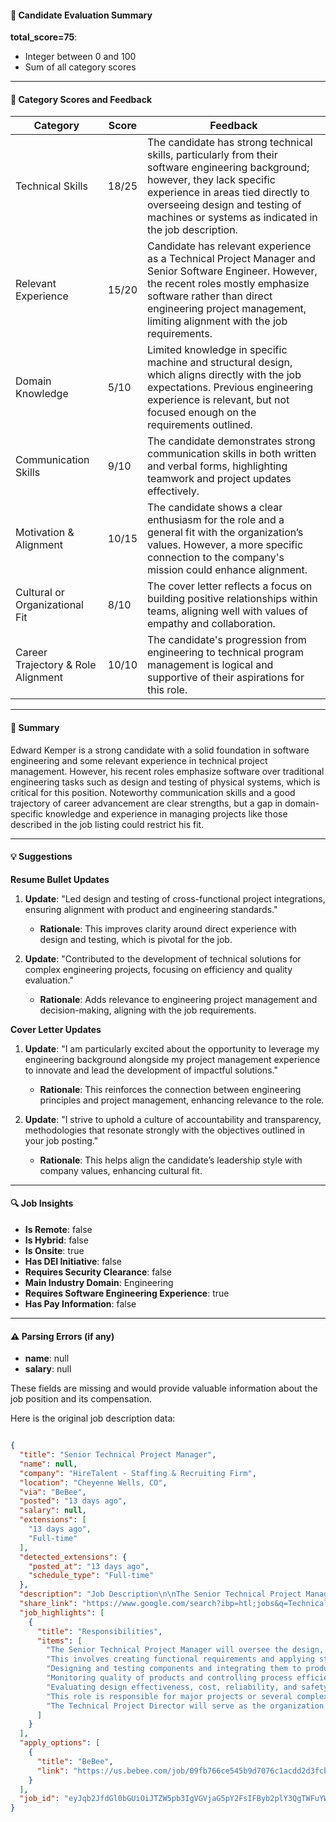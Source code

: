 #### 📄 Candidate Evaluation Summary
**total_score=75**:  
- Integer between 0 and 100  
- Sum of all category scores  

---

#### 🎯 Category Scores and Feedback

| Category                        | Score | Feedback |
|----------------------------------|-------|----------|
| Technical Skills                 | 18/25 | The candidate has strong technical skills, particularly from their software engineering background; however, they lack specific experience in areas tied directly to overseeing design and testing of machines or systems as indicated in the job description. |
| Relevant Experience              | 15/20 | Candidate has relevant experience as a Technical Project Manager and Senior Software Engineer. However, the recent roles mostly emphasize software rather than direct engineering project management, limiting alignment with the job requirements. |
| Domain Knowledge                 | 5/10  | Limited knowledge in specific machine and structural design, which aligns directly with the job expectations. Previous engineering experience is relevant, but not focused enough on the requirements outlined. |
| Communication Skills             | 9/10  | The candidate demonstrates strong communication skills in both written and verbal forms, highlighting teamwork and project updates effectively. |
| Motivation & Alignment           | 10/15 | The candidate shows a clear enthusiasm for the role and a general fit with the organization’s values. However, a more specific connection to the company's mission could enhance alignment. |
| Cultural or Organizational Fit   | 8/10  | The cover letter reflects a focus on building positive relationships within teams, aligning well with values of empathy and collaboration. |
| Career Trajectory & Role Alignment | 10/10 | The candidate's progression from engineering to technical program management is logical and supportive of their aspirations for this role. |

---

#### 🧾 Summary

Edward Kemper is a strong candidate with a solid foundation in software engineering and some relevant experience in technical project management. However, his recent roles emphasize software over traditional engineering tasks such as design and testing of physical systems, which is critical for this position. Noteworthy communication skills and a good trajectory of career advancement are clear strengths, but a gap in domain-specific knowledge and experience in managing projects like those described in the job listing could restrict his fit.

---

#### 💡 Suggestions

**Resume Bullet Updates**  
1. **Update**: "Led design and testing of cross-functional project integrations, ensuring alignment with product and engineering standards."
   - **Rationale**: This improves clarity around direct experience with design and testing, which is pivotal for the job.
   
2. **Update**: "Contributed to the development of technical solutions for complex engineering projects, focusing on efficiency and quality evaluation."
   - **Rationale**: Adds relevance to engineering project management and decision-making, aligning with the job requirements.

**Cover Letter Updates**  
1. **Update**: "I am particularly excited about the opportunity to leverage my engineering background alongside my project management experience to innovate and lead the development of impactful solutions."
   - **Rationale**: This reinforces the connection between engineering principles and project management, enhancing relevance to the role.

2. **Update**: "I strive to uphold a culture of accountability and transparency, methodologies that resonate strongly with the objectives outlined in your job posting."
   - **Rationale**: This helps align the candidate’s leadership style with company values, enhancing cultural fit.

---

#### 🔍 Job Insights

- **Is Remote**: false  
- **Is Hybrid**: false  
- **Is Onsite**: true  
- **Has DEI Initiative**: false  
- **Requires Security Clearance**: false  
- **Main Industry Domain**: Engineering  
- **Requires Software Engineering Experience**: true  
- **Has Pay Information**: false  

---

#### ⚠️ Parsing Errors (if any)

- **name**: null  
- **salary**: null  

These fields are missing and would provide valuable information about the job position and its compensation.

Here is the original job description data:

```json

{
  "title": "Senior Technical Project Manager",
  "name": null,
  "company": "HireTalent - Staffing & Recruiting Firm",
  "location": "Cheyenne Wells, CO",
  "via": "BeBee",
  "posted": "13 days ago",
  "salary": null,
  "extensions": [
    "13 days ago",
    "Full-time"
  ],
  "detected_extensions": {
    "posted_at": "13 days ago",
    "schedule_type": "Full-time"
  },
  "description": "Job Description\n\nThe Senior Technical Project Manager will oversee the design, modeling, development, and testing of machines, structures, or systems. This involves creating functional requirements and applying standard engineering principles to ensure efficient and effective results.\n\nThe ideal candidate will have a bachelor's degree in electrical engineering from an ABET-accredited curriculum and 4+ years of relevant experience with FE registration preferred.\n\nResponsibilities include:\n\u2022 Designing and testing components and integrating them to produce final products\n\u2022 Monitoring quality of products and controlling process efficiency\n\u2022 Evaluating design effectiveness, cost, reliability, and safety\n\nThis role is responsible for major projects or several complex projects of moderate to large scope. The Technical Project Director will serve as the organization's subject matter expert and lead multiple critical and/or complex projects.",
  "share_link": "https://www.google.com/search?ibp=htl;jobs&q=Technical+Project+Manager&htidocid=S-HPFxOXuYuUrTjKAAAAAA%3D%3D&hl=en-US&shndl=37&shmd=H4sIAAAAAAAA_xXMsQrCMBCAYVz7CE43OYi2IoigOBVUBFGs4CjXcE1S0ruSnFAfzPdTlx--5c8-o2xdEXuJcCfj2BsMcI3SklE4I6OlCHM4SQ2JMBoHwnAQsYHGW6fap01RpBRymxTVm9xIVwhTLUPRSp3-eSaHkfqASs_lajHkPdvp7ugj3TEQ6-9fKTaNZwsTuJGJL69_7H3swDOUjt7ETPCgENIMyssXF7VBJLgAAAA&shmds=v1_AQbUm95oWZXLvHxID0TpuiMGHG7qhBNNd9J-HrsXzPUoHquqDA&source=sh/x/job/li/m1/1#fpstate=tldetail&htivrt=jobs&htiq=Technical+Project+Manager&htidocid=S-HPFxOXuYuUrTjKAAAAAA%3D%3D",
  "job_highlights": [
    {
      "title": "Responsibilities",
      "items": [
        "The Senior Technical Project Manager will oversee the design, modeling, development, and testing of machines, structures, or systems",
        "This involves creating functional requirements and applying standard engineering principles to ensure efficient and effective results",
        "Designing and testing components and integrating them to produce final products",
        "Monitoring quality of products and controlling process efficiency",
        "Evaluating design effectiveness, cost, reliability, and safety",
        "This role is responsible for major projects or several complex projects of moderate to large scope",
        "The Technical Project Director will serve as the organization's subject matter expert and lead multiple critical and/or complex projects"
      ]
    }
  ],
  "apply_options": [
    {
      "title": "BeBee",
      "link": "https://us.bebee.com/job/09fb766ce545b9d7076c1acdd2d3fcb6?utm_campaign=google_jobs_apply&utm_source=google_jobs_apply&utm_medium=organic"
    }
  ],
  "job_id": "eyJqb2JfdGl0bGUiOiJTZW5pb3IgVGVjaG5pY2FsIFByb2plY3QgTWFuYWdlciIsImNvbXBhbnlfbmFtZSI6IkhpcmVUYWxlbnQgLSBTdGFmZmluZyBcdTAwMjYgUmVjcnVpdGluZyBGaXJtIiwiYWRkcmVzc19jaXR5IjoiQ2hleWVubmUgV2VsbHMsIENPIiwiaHRpZG9jaWQiOiJTLUhQRnhPWHVZdVVyVGpLQUFBQUFBPT0iLCJ1dWxlIjoidytDQUlRSUNJTlZXNXBkR1ZrSUZOMFlYUmxjdyJ9"
}